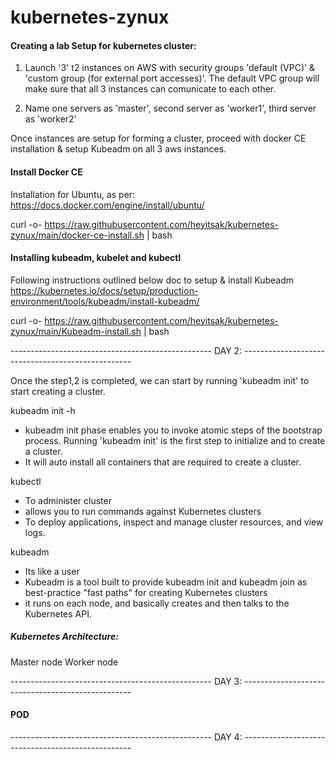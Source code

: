 # kubernetes-zynux

#### Creating a lab Setup for kubernetes cluster:

1) Launch '3' t2 instances on AWS with security groups 'default (VPC)' & 'custom group (for external port accesses)'. The default VPC group will make sure that all 3 instances can comunicate to each other. 

2) Name one servers as 'master', second server as 'worker1', third server as 'worker2'

Once instances are setup for forming a cluster, proceed with docker CE installation & setup Kubeadm on all 3 aws instances. 

#### Install Docker CE

Installation for Ubuntu, as per:
https://docs.docker.com/engine/install/ubuntu/

curl -o- https://raw.githubusercontent.com/heyitsak/kubernetes-zynux/main/docker-ce-install.sh | bash 

#### Installing kubeadm, kubelet and kubectl

Following instructions outlined below doc to setup & install Kubeadm
https://kubernetes.io/docs/setup/production-environment/tools/kubeadm/install-kubeadm/

curl -o- https://raw.githubusercontent.com/heyitsak/kubernetes-zynux/main/Kubeadm-install.sh | bash


--------------------------------------------------  DAY 2: --------------------------------------------------


Once the step1,2 is completed, we can start by running 'kubeadm init' to start creating a cluster. 

kubeadm init -h

* kubeadm init phase enables you to invoke atomic steps of the bootstrap process. Running 'kubeadm init' is the first step to initialize and to create a cluster. 
* It will auto install all containers that are required to create a cluster. 

kubectl 

* To administer cluster
* allows you to run commands against Kubernetes clusters
* To deploy applications, inspect and manage cluster resources, and view logs.

kubeadm 

* Its like a user
* Kubeadm is a tool built to provide kubeadm init and kubeadm join as best-practice "fast paths" for creating Kubernetes clusters
* it runs on each node, and basically creates and then talks to the Kubernetes API.

##### Kubernetes Architecture: 

Master node
Worker node



--------------------------------------------------  DAY 3: --------------------------------------------------

#### POD


--------------------------------------------------  DAY 4: --------------------------------------------------


